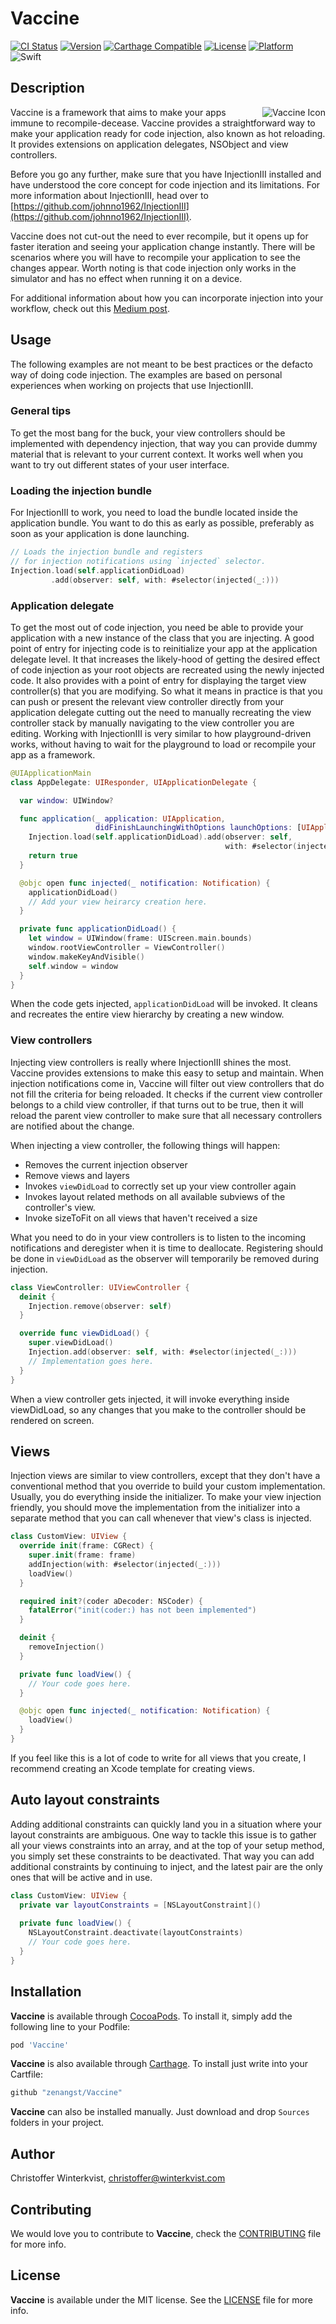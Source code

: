 # Vaccine

[![CI Status](https://travis-ci.org/zenangst/Vaccine.svg?branch=master)](https://travis-ci.org/zenangst/Vaccine)
[![Version](https://img.shields.io/cocoapods/v/Vaccine.svg?style=flat)](http://cocoadocs.org/docsets/Vaccine)
[![Carthage Compatible](https://img.shields.io/badge/Carthage-compatible-4BC51D.svg?style=flat)](https://github.com/Carthage/Carthage)
[![License](https://img.shields.io/cocoapods/l/Vaccine.svg?style=flat)](http://cocoadocs.org/docsets/Vaccine)
[![Platform](https://img.shields.io/cocoapods/p/Vaccine.svg?style=flat)](http://cocoadocs.org/docsets/Vaccine)
![Swift](https://img.shields.io/badge/%20in-swift%204.0-orange.svg)

## Description

<img src="https://github.com/zenangst/Vaccine/blob/master/Images/Vaccine.png?raw=true" alt="Vaccine Icon" align="right" />

Vaccine is a framework that aims to make your apps immune to recompile-decease. Vaccine provides a straightforward way to make your application ready for code injection, also known as hot reloading. It provides extensions on application delegates, NSObject and view controllers.

Before you go any further, make sure that you have InjectionIII installed and have understood the core concept for code injection and its limitations. 
For more information about InjectionIII, head over to  [https://github.com/johnno1962/InjectionIII](https://github.com/johnno1962/InjectionIII).

Vaccine does not cut-out the need to ever recompile, but it opens up for faster iteration and seeing your application change instantly. There will be scenarios where you will have to recompile your application to see the changes appear. Worth noting is that code injection only works in the simulator and has no effect when running it on a device.

For additional information about how you can incorporate injection into your workflow, check out this [Medium post](https://medium.com/@robnorback/the-secret-to-1-second-compile-times-in-xcode-9de4ec8345a1).

## Usage

The following examples are not meant to be best practices or the defacto way of doing code injection. The examples are based on personal experiences when working on projects that use InjectionIII.

### General tips

To get the most bang for the buck, your view controllers should be implemented with dependency injection, that way you can provide dummy material that is relevant to your current context. It works well when you want to try out different states of your user interface.

### Loading the injection bundle

For InjectionIII to work, you need to load the bundle located inside the application bundle. You want to do this as early as possible, preferably as soon as your application is done launching.

```swift
// Loads the injection bundle and registers 
// for injection notifications using `injected` selector.
Injection.load(self.applicationDidLoad)
         .add(observer: self, with: #selector(injected(_:)))
```

### Application delegate

To get the most out of code injection, you need be able to provide your application with a new instance of the class that you are injecting. A good point of entry for injecting code is to reinitialize your app at the application delegate level. It that increases the likely-hood of getting the desired effect of code injection as your root objects are recreated using the newly injected code. It also provides with a point of entry for displaying the target view controller(s) that you are modifying. So what it means in practice is that you can push or present the relevant view controller directly from your application delegate cutting out the need to manually recreating the view controller stack by manually navigating to the view controller you are editing. Working with InjectionIII is very similar to how playground-driven works, without having to wait for the playground to load or recompile your app as a framework.

```swift
@UIApplicationMain
class AppDelegate: UIResponder, UIApplicationDelegate {

  var window: UIWindow?

  func application(_ application: UIApplication,
                   didFinishLaunchingWithOptions launchOptions: [UIApplicationLaunchOptionsKey: Any]?) -> Bool {
    Injection.load(self.applicationDidLoad).add(observer: self,
                                                with: #selector(injected(_:)))
    return true
  }

  @objc open func injected(_ notification: Notification) {
    applicationDidLoad()
    // Add your view heirarcy creation here.
  }

  private func applicationDidLoad() {
    let window = UIWindow(frame: UIScreen.main.bounds)
    window.rootViewController = ViewController()
    window.makeKeyAndVisible()
    self.window = window
  }
}
```

When the code gets injected, `applicationDidLoad` will be invoked. It cleans and recreates the entire view hierarchy by creating a new window.

### View controllers

Injecting view controllers is really where InjectionIII shines the most. Vaccine provides extensions to make this easy to setup and maintain. When injection notifications come in, Vaccine will filter out view controllers that do not fill the criteria for being reloaded. It checks if the current view controller belongs to a child view controller, if that turns out to be true, then it will reload the parent view controller to make sure that all necessary controllers are notified about the change.

When injecting a view controller, the following things will happen:

- Removes the current injection observer
- Remove views and layers
- Invokes `viewDidLoad` to correctly set up your view controller again
- Invokes layout related methods on all available subviews of the controller's view.
- Invoke sizeToFit on all views that haven't received a size

What you need to do in your view controllers is to listen to the incoming notifications and deregister when it is time to deallocate. Registering should be done in `viewDidLoad` as the observer will temporarily be removed during injection.

```swift
class ViewController: UIViewController {
  deinit {
    Injection.remove(observer: self)
  }

  override func viewDidLoad() {
    super.viewDidLoad()
    Injection.add(observer: self, with: #selector(injected(_:)))
    // Implementation goes here.
  }
}
```

When a view controller gets injected, it will invoke everything inside viewDidLoad, so any changes that you make to the controller should be rendered on screen.

## Views

Injection views are similar to view controllers, except that they don't have a conventional method that you override to build your custom implementation. Usually, you do everything inside the initializer. To make your view injection friendly, you should move the implementation from the initializer into a separate method that you can call whenever that view's class is injected.

```swift
class CustomView: UIView {
  override init(frame: CGRect) {
    super.init(frame: frame)
    addInjection(with: #selector(injected(_:)))
    loadView()
  }

  required init?(coder aDecoder: NSCoder) {
    fatalError("init(coder:) has not been implemented")
  }

  deinit {
    removeInjection()
  }

  private func loadView() {
    // Your code goes here.
  }

  @objc open func injected(_ notification: Notification) {
    loadView()
  }
}
```

If you feel like this is a lot of code to write for all views that you create, I recommend
creating an Xcode template for creating views.

## Auto layout constraints

Adding additional constraints can quickly land you in a situation where your layout constraints are ambiguous. One way to tackle this issue is to gather all your views constraints into an array, and at the top of your setup method, you simply set these constraints to be deactivated. That way you can add additional constraints by continuing to inject, and the latest pair are the only ones that will be active and in use.

```swift
class CustomView: UIView {
  private var layoutConstraints = [NSLayoutConstraint]()
  
  private func loadView() {
    NSLayoutConstraint.deactivate(layoutConstraints)
    // Your code goes here.
  }
}
```


## Installation

**Vaccine** is available through [CocoaPods](http://cocoapods.org). To install
it, simply add the following line to your Podfile:

```ruby
pod 'Vaccine'
```

**Vaccine** is also available through [Carthage](https://github.com/Carthage/Carthage).
To install just write into your Cartfile:

```ruby
github "zenangst/Vaccine"
```

**Vaccine** can also be installed manually. Just download and drop `Sources` folders in your project.

## Author

Christoffer Winterkvist, christoffer@winterkvist.com

## Contributing

We would love you to contribute to **Vaccine**, check the [CONTRIBUTING](https://github.com/zenangst/Vaccine/blob/master/CONTRIBUTING.md) file for more info.

## License

**Vaccine** is available under the MIT license. See the [LICENSE](https://github.com/zenangst/Vaccine/blob/master/LICENSE.md) file for more info.

